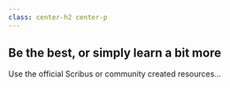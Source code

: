 ```yaml
---
class: center-h2 center-p
---
```

## Be the best, or simply learn a bit more

Use the official Scribus or community created resources…
